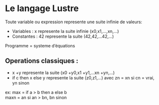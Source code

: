 # Le langage Lustre

Toute variable ou expression represente une suite infinie de valeurs:  
* Variables : x represente la suite infinie (x0,x1,...,xn,...)
* Constantes : 42 represente la suite (42,42,...42,...)

Programme = systeme d’équations

## Operations classiques :
* x +y represente la suite (x0 +y0,x1 +y1,...xn +yn,...)
* if c then x else y represente la suite (z0,z1,...) avec zn = xn si cn = vrai, yn sinon  

ex: max = if a > b then a else b  
maxn = an si an > bn, bn sinon

